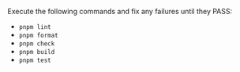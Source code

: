 Execute the following commands and fix any failures until they PASS:

- `pnpm lint`
- `pnpm format`
- `pnpm check`
- `pnpm build`
- `pnpm test`

